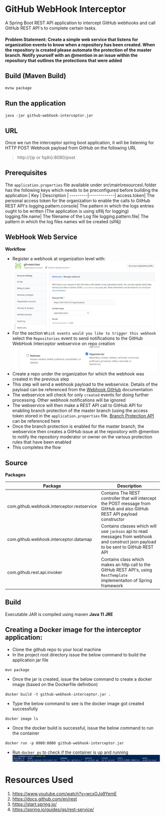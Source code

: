 # GitHub WebHook Interceptor
A Spring Boot REST API application to intercept GitHub webhooks and call GitHub REST API's to complete certain tasks. 

#### Problem Statement: Create a simple web service that listens for organization events to know when a repository has been created. When the repository is created please automate the protection of the master branch. Notify yourself with an @mention in an issue within the repository that outlines the protections that were added

## Build (Maven Build)
`mvnw package`

## Run the application
`java -jar github-webhook-interceptor.jar`

## URL
Once we run the interceptor spring boot application, it will be listening for HTTP POST Webhook payload from GitHub on the following URL
> http://{ip or fqdn}:8080/post

## Prerequisites
>
The `application.properties` file available under src\main\resources\ folder has the following keys which needs to be preconfigured before building the application
| Key | Description |
---------|-------------|
access.token|	The personal access token for the organization to enable the calls to GitHub REST API's
logging.pattern.console|	The pattern in which the logs entries ought to be written (The application is using slf4j for logging)
logging.file.name|	The filename of the Log file
logging.pattern.file|	The pattern in which the log files names will be created (slf4j)

## WebHook Web Service

**Workflow**
* Register a webhook at organization level with:  
![Screenshot](/images/Organization.JPG)
* For the section `Which events would you like to trigger this webhook` select the `Repositories` event to send notifications to the GitHub WebHook Interceptor webservice on repo creation
![Screenshot](/images/RepoWebhook.JPG)
* Create a repo under the organization for which the webhook was created in the previous step
* This step will send a webhook payload to the webservice. Details of the payload can be referenced from the [Webhook GitHub](https://docs.github.com/en/developers/webhooks-and-events/webhook-events-and-payloads#repository) documentation
* The webservice will check for only `created` events for doing further processing. Other webhook notifications will be ignored
* The webservice will then make a REST API call to GitHub API for enabling branch protection of the master branch (using the access token stored in the `application.properties` file. [Branch Protection API](https://docs.github.com/en/rest/reference/repos#branches) can be referenced here
* Once the branch protection is enabled for the master branch, the webservice then creates a GitHub issue at the repository with @mention to notify the repository moderator or owner on the various protection rules that have been enabled
* This completes the flow

## Source
**Packages**

|Package|	Description|
---------|---------
com.github.webhook.interceptor.restservice|	Contains The REST controller that will intercept the POST message from GitHub and also GitHub REST API payload constructor
com.github.webhook.interceptor.datamap|	Contains classes which will use `jackson` api to read messages from webhook and construct json payload to be sent to GitHub REST API
com.github.rest.api.invoker|	Contains class which makes an http call to the GitHub REST API's, using `RestTemplate` implementaiton of Spring framework

## Build
Executable JAR is compiled using maven
**Java 11 JRE**

## Creating a Docker image for the interceptor application:
* Clone the github repo to your local machine
* In the project root directory issue the below command to build the application jar file
>
`mvn package `
* Once the jar is created, issue the below command to create a docker image (based on the Dockerfile definition)
>
`docker build -t github-webhook-interceptor.jar .`
* Type the below command to see is the docker image got created successfully
>
`docker image ls`
* Once the docker build is successful, issue the below command to run the container
>
`docker run -p 8080:8080 github-webhook-interceptor.jar`
* Run `docker ps` to check if the container is up and running
![Screenshot](/images/DockerUp.JPG)

# Resources Used
1) https://www.youtube.com/watch?v=wcxOJq9YemE
2) https://docs.github.com/en/rest
3) https://start.spring.io/
4) https://spring.io/guides/gs/rest-service/
